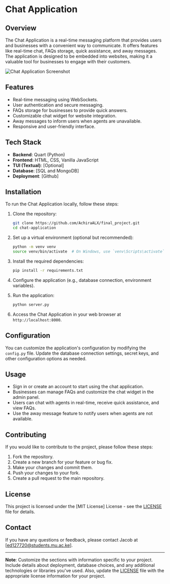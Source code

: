 # Chat Application

## Overview

The Chat Application is a real-time messaging platform that provides users and businesses with a convenient way to communicate. It offers features like real-time chat, FAQs storage, quick assistance, and away messages. The application is designed to be embedded into websites, making it a valuable tool for businesses to engage with their customers.

![Chat Application Screenshot](screenshot.png)

## Features

- Real-time messaging using WebSockets.
- User authentication and secure messaging.
- FAQs storage for businesses to provide quick answers.
- Customizable chat widget for website integration.
- Away messages to inform users when agents are unavailable.
- Responsive and user-friendly interface.

## Tech Stack

- **Backend**: Quart (Python)
- **Frontend**: HTML, CSS, Vanilla JavaScript
- **TUI (Textual)**: [Optional]
- **Database**: [SQL and MongoDB]
- **Deployment**: [Github]

## Installation

To run the Chat Application locally, follow these steps:

1. Clone the repository:

   ```bash
   git clone https://github.com/AchiraALX/final_project.git
   cd chat-application
   ```

2. Set up a virtual environment (optional but recommended):

   ```bash
   python -m venv venv
   source venv/bin/activate  # On Windows, use `venv\Scripts\activate`
   ```

3. Install the required dependencies:

   ```bash
   pip install -r requirements.txt
   ```

4. Configure the application (e.g., database connection, environment variables).

5. Run the application:

   ```bash
   python server.py
   ```

6. Access the Chat Application in your web browser at `http://localhost:8000`.

## Configuration

You can customize the application's configuration by modifying the `config.py` file. Update the database connection settings, secret keys, and other configuration options as needed.

## Usage

- Sign in or create an account to start using the chat application.
- Businesses can manage FAQs and customize the chat widget in the admin panel.
- Users can chat with agents in real-time, receive quick assistance, and view FAQs.
- Use the away message feature to notify users when agents are not available.

## Contributing

If you would like to contribute to the project, please follow these steps:

1. Fork the repository.
2. Create a new branch for your feature or bug fix.
3. Make your changes and commit them.
4. Push your changes to your fork.
5. Create a pull request to the main repository.

## License

This project is licensed under the [MIT License] License - see the [LICENSE](LICENSE) file for details.

## Contact

If you have any questions or feedback, please contact Jacob at [ed127720@students.mu.ac.ke].

---

**Note**: Customize the sections with information specific to your project. Include details about deployment, database choices, and any additional technologies or libraries you've used. Also, update the [LICENSE](LICENSE) file with the appropriate license information for your project.
